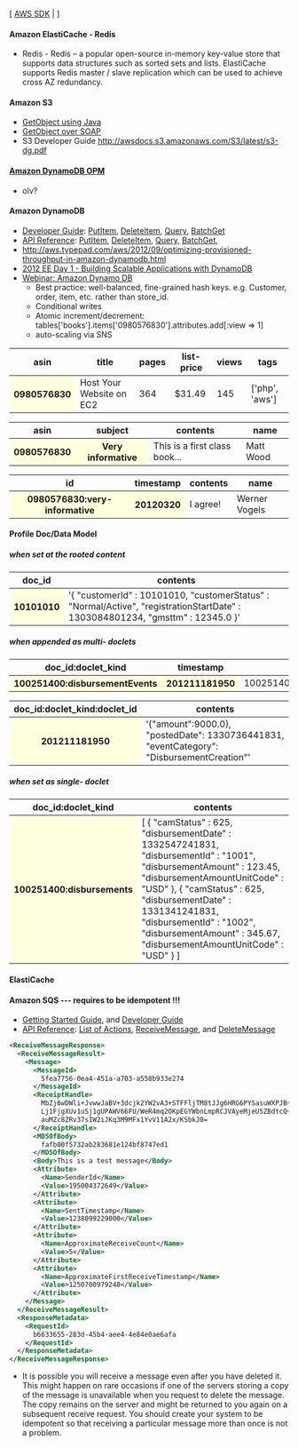 [ [AWS SDK](http://docs.amazonwebservices.com/AWSJavaSDK/latest/javadoc/allclasses-noframe.html) | ]

#### Amazon ElastiCache - Redis

* Redis - Redis – a popular open-source in-memory key-value store that supports data structures such as sorted sets and lists. ElastiCache supports Redis master / slave replication which can be used to achieve cross AZ redundancy.

#### Amazon S3

* [GetObject using Java](http://docs.aws.amazon.com/AmazonS3/latest/dev/RetrievingObjectUsingJava.html)
* [GetObject over SOAP](http://docs.aws.amazon.com/AmazonS3/latest/API/SOAPGetObject.html)
* S3 Developer Guide http://awsdocs.s3.amazonaws.com/S3/latest/s3-dg.pdf

#### [Amazon DynamoDB OPM](http://docs.amazonwebservices.com/amazondynamodb/latest/developerguide/JavaSDKHighLevel.html)

* olv? 

#### Amazon DynamoDB

* [Developer Guide](http://docs.amazonwebservices.com/amazondynamodb/latest/developerguide/Introduction.html): 
  [PutItem](http://docs.amazonwebservices.com/amazondynamodb/latest/developerguide/LowLevelJavaItemCRUD.html#PutLowLevelAPIJava),
  [DeleteItem](http://docs.amazonwebservices.com/amazondynamodb/latest/developerguide/LowLevelJavaItemCRUD.html#DeleteMidLevelJava),
  [Query](http://docs.amazonwebservices.com/amazondynamodb/latest/developerguide/LowLevelJavaQuerying.html),
  [BatchGet](http://docs.amazonwebservices.com/amazondynamodb/latest/developerguide/LowLevelJavaItemCRUD.html#LowLevelJavaBatchGetItem)
* [API Reference](http://docs.amazonwebservices.com/amazondynamodb/latest/developerguide/operationlist.html): 
  [PutItem](http://docs.amazonwebservices.com/amazondynamodb/latest/developerguide/API_PutItem.html),
  [DeleteItem](http://docs.amazonwebservices.com/amazondynamodb/latest/developerguide/API_DeleteItem.html),
  [Query](http://docs.amazonwebservices.com/amazondynamodb/latest/developerguide/API_Query.html),
  [BatchGet](http://docs.amazonwebservices.com/amazondynamodb/latest/developerguide/API_BatchGetItems.html),
* http://aws.typepad.com/aws/2012/09/optimizing-provisioned-throughput-in-amazon-dynamodb.html
* [2012 EE Day 1 - Building Scalable Applications with DynamoDB](http://tiny/1g745ljao/broaamazvide7097)
* [Webinar: Amazon Dynamo DB](http://www.youtube.com/watch?v=meBjA68DeIU)
  * Best practice: well-balanced, fine-grained hash keys. e.g. Customer, order, item, etc. rather than store_id.
  * Conditional writes
  * Atomic increment/decrement: tables['books'].items['0980576830'].attributes.add[:view => 1]
  * auto-scaling via SNS

<table>
  <thead>
    <tr>
      <th>asin</th>
      <th>title</th>
      <th>pages</th>
      <th>list-price</th>
      <th>views</th>
      <th>tags</th>
    </tr>
  </thead>
  <tbody>
    <tr>
      <th bgcolor="LightYellow">0980576830</th>
      <td>Host Your Website on EC2</td>
      <td>364</td>
      <td>$31.49</td>
      <td>145</td>
      <td>['php', 'aws']</td>
    </tr>
  </tbody>
</table>

<table>
  <thead>
    <tr>
      <th>asin</th>
      <th>subject</th>
      <th>contents</th>
      <th>name</th>
    </tr>
  </thead>
  <tbody>
    <tr>
      <th bgcolor="LightYellow">0980576830</th>
      <th bgcolor="LightYellow">Very informative</th>
      <td>This is a first class book...</td>
      <td>Matt Wood</td>
    </tr>
  </tbody>
</table>

<table>
  <thead>
    <tr>
      <th>id</th>
      <th>timestamp</th>
      <th>contents</th>
      <th>name</th>
    </tr>
  </thead>
  <tbody>
    <tr>
      <th bgcolor="LightYellow">0980576830:very-informative</th>
      <th bgcolor="LightYellow">20120320</th>
      <td>I agree!</td>
      <td>Werner Vogels</td>
    </tr>
  </tbody>
</table>

#### Profile Doc/Data Model

##### when set at the rooted content

<table>
  <thead>
    <tr>
      <th>doc_id</th>
      <th>contents</th>
    </tr>
  </thead>
  <tbody>
    <tr>
      <th bgcolor="LightYellow">10101010</th>
      <td>'{ "customerId" : 10101010, "customerStatus" : "Normal/Active", "registrationStartDate" : 1303084801234, "gmsttm" : 12345.0 }'</td>
    </tr>
  </tbody>
</table>

##### when appended as multi- doclets

<table>
  <thead>
    <tr>
      <th>doc_id:doclet_kind</th>
      <th>timestamp</th>
      <th>doc_id:doclet_kind:doclet_id</th>
    </tr>
  </thead>
  <tbody>
    <tr>
      <th bgcolor="LightYellow">100251400:disbursementEvents</th>
      <th bgcolor="LightYellow">201211181950</th>
      <td>100251400:disbursementEvents:1333152042055</td>
    </tr>
  </tbody>
</table>

<table>
  <thead>
    <tr>
      <th>doc_id:doclet_kind:doclet_id</th>
      <th>contents</th>
    </tr>
  </thead>
  <tbody>
    <tr>
      <th bgcolor="LightYellow">201211181950</th>
      <td>'{"amount":9000.0}, "postedDate": 1330736441831, "eventCategory": "DisbursementCreation"'</td>
    </tr>
  </tbody>
</table>

##### when set as single- doclet

<table>
  <thead>
    <tr>
      <th>doc_id:doclet_kind</th>
      <th>contents</th>
    </tr>
  </thead>
  <tbody>
    <tr>
      <th bgcolor="LightYellow">100251400:disbursements</th>
      <td>[ { "camStatus" : 625, "disbursementDate" : 1332547241831, "disbursementId" : "1001", "disbursementAmount" : 123.45, "disbursementAmountUnitCode" : "USD" }, { "camStatus" : 625, "disbursementDate" : 1331341241831, "disbursementId" : "1002", "disbursementAmount" : 345.67, "disbursementAmountUnitCode" : "USD" } ]</td>
    </tr>
  </tbody>
</table>


#### ElastiCache

#### Amazon SQS --- requires to be idempotent !!!

* [Getting Started Guide](http://awsdocs.s3.amazonaws.com/SQS/latest/sqs-gsg.pdf), and [Developer Guide](http://awsdocs.s3.amazonaws.com/SQS/latest/sqs-dg.pdf)
* [API Reference](http://docs.amazonwebservices.com/AWSSimpleQueueService/latest/APIReference/Welcome.html): [List of Actions](http://docs.amazonwebservices.com/AWSSimpleQueueService/latest/APIReference/ApiReferenceArticle.html), [ReceiveMessage](http://docs.amazonwebservices.com/AWSSimpleQueueService/latest/APIReference/Query_QueryReceiveMessage.html), and [DeleteMessage](http://docs.amazonwebservices.com/AWSSimpleQueueService/latest/APIReference/Query_QueryDeleteMessage.html)

```xml
<ReceiveMessageResponse>
  <ReceiveMessageResult>
    <Message>
      <MessageId>
        5fea7756-0ea4-451a-a703-a558b933e274
      </MessageId>
      <ReceiptHandle>
        MbZj6wDWli+JvwwJaBV+3dcjk2YW2vA3+STFFljTM8tJJg6HRG6PYSasuWXPJB+Cw
        Lj1FjgXUv1uSj1gUPAWV66FU/WeR4mq2OKpEGYWbnLmpRCJVAyeMjeU5ZBdtcQ+QE
        auMZc8ZRv37sIW2iJKq3M9MFx1YvV11A2x/KSbkJ0=
      </ReceiptHandle>
      <MD5OfBody>
        fafb00f5732ab283681e124bf8747ed1
      </MD5OfBody>
      <Body>This is a test message</Body>
      <Attribute>
        <Name>SenderId</Name>
        <Value>195004372649</Value>
      </Attribute>
      <Attribute>
        <Name>SentTimestamp</Name>
        <Value>1238099229000</Value>
      </Attribute>
      <Attribute>
        <Name>ApproximateReceiveCount</Name>
        <Value>5</Value>
      </Attribute>
      <Attribute>
        <Name>ApproximateFirstReceiveTimestamp</Name>
        <Value>1250700979248</Value>
      </Attribute>
    </Message>
  </ReceiveMessageResult>
  <ResponseMetadata>
    <RequestId>
      b6633655-283d-45b4-aee4-4e84e0ae6afa
    </RequestId>
  </ResponseMetadata>
</ReceiveMessageResponse>
```

* It is possible you will receive a message even after you have deleted it. This might happen on rare occasions if one of the servers storing a copy of the message is unavailable when you request to delete the message. The copy remains on the server and might be returned to you again on a subsequent receive request. You should create your system to be idempotent so that receiving a particular message more than once is not a problem.
